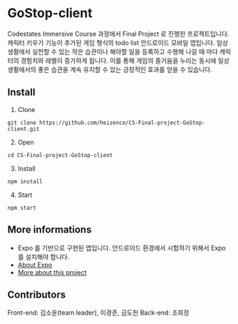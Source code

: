 # GoStop-client
Codestates Immersive Course 과정에서 Final Project 로 진행한 프로젝트입니다. 
캐릭터 키우기 기능이 추가된 게임 형식의 todo list 안드로이드 모바일 앱입니다. 일상 생활에서 실천할 수 있는 작은 습관이나 해야할 일을 등록하고 수행해 나갈 때 마다 캐릭터의 경험치와 레벨이 증가하게 됩니다. 이를 통해 게임의 즐거움을 누리는 동시에 일상 생활에서의 좋은 습관을 계속 유지할 수 있는 긍정적인 효과를 얻을 수 있습니다.

## Install
1. Clone
```
git clone https://github.com/heizence/CS-Final-project-GoStop-client.git
```
2. Open
```
cd CS-Final-project-GoStop-client
```
3. Install
```
npm install
```
4. Start
```
npm start
```

## More informations
+ Expo 를 기반으로 구현된 앱입니다. 안드로이드 환경에서 시험하기 위해서 Expo 를 설치해야 합니다.
+ [About Expo](https://expo.io/)
+ [More about this project](https://slides.com/soyoonkim/deck-6494bb#/)

## Contributors
Front-end: 김소윤(team leader), 이경준, 금도헌 
Back-end: 조희정
